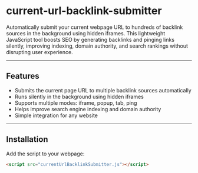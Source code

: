 # current-url-backlink-submitter

Automatically submit your current webpage URL to hundreds of backlink sources in the background using hidden iframes. This lightweight JavaScript tool boosts SEO by generating backlinks and pinging links silently, improving indexing, domain authority, and search rankings without disrupting user experience.

---

## Features

- Submits the current page URL to multiple backlink sources automatically  
- Runs silently in the background using hidden iframes  
- Supports multiple modes: iframe, popup, tab, ping  
- Helps improve search engine indexing and domain authority  
- Simple integration for any website  

---

## Installation

Add the script to your webpage:

```html
<script src="currentUrlBacklinkSubmitter.js"></script>
